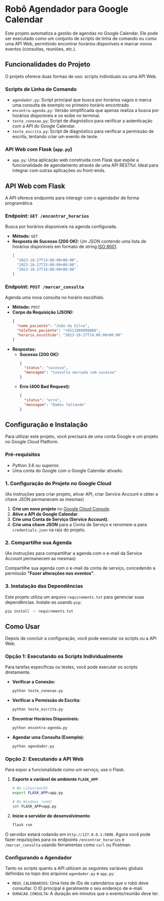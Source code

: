 # Robô Agendador para Google Calendar

Este projeto automatiza a gestão de agendas no Google Calendar. Ele pode ser executado como um conjunto de scripts de linha de comando ou como uma API Web, permitindo encontrar horários disponíveis e marcar novos eventos (consultas, reuniões, etc.).

## Funcionalidades do Projeto

O projeto oferece duas formas de uso: scripts individuais ou uma API Web.

### Scripts de Linha de Comando

-   `agendador.py`: Script principal que busca por horários vagos e marca uma consulta de exemplo no primeiro horário encontrado.
-   `encontra-agenda.py`: Versão simplificada que apenas realiza a busca por horários disponíveis e os exibe no terminal.
-   `teste_conexao.py`: Script de diagnóstico para verificar a autenticação com a API do Google Calendar.
-   `teste_escrita.py`: Script de diagnóstico para verificar a permissão de escrita, tentando criar um evento de teste.

### API Web com Flask (`app.py`)

-   `app.py`: Uma aplicação web construída com Flask que expõe a funcionalidade de agendamento através de uma API RESTful. Ideal para integrar com outras aplicações ou front-ends.

## API Web com Flask

A API oferece endpoints para interagir com o agendador de forma programática.

### Endpoint: `GET /encontrar_horarios`

Busca por horários disponíveis na agenda configurada.

-   **Método:** `GET`
-   **Resposta de Sucesso (200 OK):** Um JSON contendo uma lista de horários disponíveis em formato de string [ISO 8601](https://developer.mozilla.org/pt-BR/docs/Web/JavaScript/Reference/Global_Objects/Date/toISOString).
    ```json
    [
      "2023-10-27T14:00:00+00:00",
      "2023-10-27T15:00:00+00:00",
      "2023-10-27T16:00:00+00:00"
    ]
    ```

### Endpoint: `POST /marcar_consulta`

Agenda uma nova consulta no horário escolhido.

-   **Método:** `POST`
-   **Corpo da Requisição (JSON):**
    ```json
    {
      "nome_paciente": "João da Silva",
      "telefone_paciente": "+5511999998888",
      "horario_escolhido": "2023-10-27T14:00:00+00:00"
    }
    ```
-   **Respostas:**
    -   **Sucesso (200 OK):**
        ```json
        {
          "status": "sucesso",
          "mensagem": "Consulta marcada com sucesso"
        }
        ```
    -   **Erro (400 Bad Request):**
        ```json
        {
          "status": "erro",
          "mensagem": "Dados faltando"
        }
        ```

## Configuração e Instalação

Para utilizar este projeto, você precisará de uma conta Google e um projeto no Google Cloud Platform.

### Pré-requisitos
- Python 3.6 ou superior.
- Uma conta do Google com o Google Calendar ativado.

### 1. Configuração do Projeto no Google Cloud

(As instruções para criar projeto, ativar API, criar Service Account e obter a chave JSON permanecem as mesmas)

1.  **Crie um novo projeto** no [Google Cloud Console](https://console.cloud.google.com/).
2.  **Ative a API do Google Calendar**.
3.  **Crie uma Conta de Serviço (Service Account)**.
4.  **Crie uma chave JSON** para a Conta de Serviço e renomeie-a para `credentials.json` na raiz do projeto.

### 2. Compartilhe sua Agenda

(As instruções para compartilhar a agenda com o e-mail da Service Account permanecem as mesmas)

Compartilhe sua agenda com o e-mail da conta de serviço, concedendo a permissão **"Fazer alterações nos eventos"**.

### 3. Instalação das Dependências

Este projeto utiliza um arquivo `requirements.txt` para gerenciar suas dependências. Instale-as usando `pip`:

```bash
pip install -r requirements.txt
```

## Como Usar

Depois de concluir a configuração, você pode executar os scripts ou a API Web.

### Opção 1: Executando os Scripts Individualmente

Para tarefas específicas ou testes, você pode executar os scripts diretamente.

-   **Verificar a Conexão:**
    ```bash
    python teste_conexao.py
    ```
-   **Verificar a Permissão de Escrita:**
    ```bash
    python teste_escrita.py
    ```
-   **Encontrar Horários Disponíveis:**
    ```bash
    python encontra-agenda.py
    ```
-   **Agendar uma Consulta (Exemplo):**
    ```bash
    python agendador.py
    ```

### Opção 2: Executando a API Web

Para expor a funcionalidade como um serviço, use o Flask.

1.  **Exporte a variável de ambiente `FLASK_APP`**:
    ```bash
    # No Linux/macOS
    export FLASK_APP=app.py

    # No Windows (cmd)
    set FLASK_APP=app.py
    ```

2.  **Inicie o servidor de desenvolvimento**:
    ```bash
    flask run
    ```

O servidor estará rodando em `http://127.0.0.1:5000`. Agora você pode fazer requisições para os endpoints `/encontrar_horarios` e `/marcar_consulta` usando ferramentas como `curl` ou Postman.

### Configurando o Agendador

Tanto os scripts quanto a API utilizam as seguintes variáveis globais definidas no topo dos arquivos `agendador.py` e `app.py`:

-   `MEUS_CALENDARIOS`: Uma lista de IDs de calendários que o robô deve consultar. O ID principal é geralmente o seu endereço de e-mail.
-   `DURACAO_CONSULTA`: A duração em minutos que o evento/reunião deve ter.

